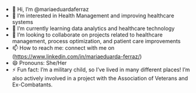 - 👋 Hi, I’m @mariaeduardaferraz
- 👀 I’m interested in Health Management and improving healthcare systems
- 🌱 I’m currently learning data analytics and healthcare technology
- 💞️ I’m looking to collaborate on projects related to healthcare management, process optimization, and patient care improvements
- 📫 How to reach me: connect with me on (https://www.linkedin.com/in/mariaeduarda-ferraz/)
- 😄 Pronouns: She/Her
- ⚡ Fun fact: I’m a military child, so I’ve lived in many different places! I’m also actively involved in a project with the Association of Veterans and Ex-Combatants.

<!---
mariaesferraz/mariaesferraz is a ✨ special ✨ repository because its `README.md` (this file) appears on your GitHub profile.
You can click the Preview link to take a look at your changes.
--->
